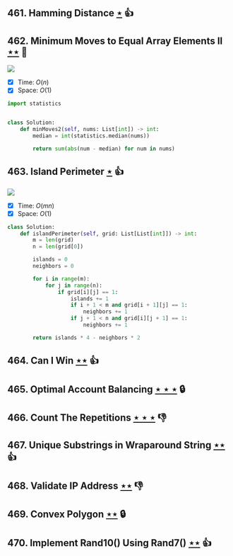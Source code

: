 ## 461. Hamming Distance [$\star$](https://leetcode.com/problems/hamming-distance) :thumbsup:

## 462. Minimum Moves to Equal Array Elements II [$\star\star$](https://leetcode.com/problems/minimum-moves-to-equal-array-elements-ii) :muscle:

![](https://img.shields.io/badge/-Math-434343.svg?style=flat-square)

- [x] Time: $O(n)$
- [x] Space: $O(1)$

```python
import statistics


class Solution:
    def minMoves2(self, nums: List[int]) -> int:
        median = int(statistics.median(nums))

        return sum(abs(num - median) for num in nums)
```

## 463. Island Perimeter [$\star$](https://leetcode.com/problems/island-perimeter) :thumbsup:

![](https://img.shields.io/badge/-Hash%20Table-7BA23F.svg?style=flat-square)

- [x] Time: $O(mn)$
- [x] Space: $O(1)$

```python
class Solution:
    def islandPerimeter(self, grid: List[List[int]]) -> int:
        m = len(grid)
        n = len(grid[0])

        islands = 0
        neighbors = 0

        for i in range(m):
            for j in range(n):
                if grid[i][j] == 1:
                    islands += 1
                    if i + 1 < m and grid[i + 1][j] == 1:
                        neighbors += 1
                    if j + 1 < n and grid[i][j + 1] == 1:
                        neighbors += 1

        return islands * 4 - neighbors * 2
```

## 464. Can I Win [$\star\star$](https://leetcode.com/problems/can-i-win) :thumbsup:

## 465. Optimal Account Balancing [$\star\star\star$](https://leetcode.com/problems/optimal-account-balancing) 🔒

## 466. Count The Repetitions [$\star\star\star$](https://leetcode.com/problems/count-the-repetitions) :thumbsdown:

## 467. Unique Substrings in Wraparound String [$\star\star$](https://leetcode.com/problems/unique-substrings-in-wraparound-string) :thumbsup:

## 468. Validate IP Address [$\star\star$](https://leetcode.com/problems/validate-ip-address) :thumbsdown:

## 469. Convex Polygon [$\star\star$](https://leetcode.com/problems/convex-polygon) 🔒

## 470. Implement Rand10() Using Rand7() [$\star\star$](https://leetcode.com/problems/implement-rand10-using-rand7) :thumbsup:
